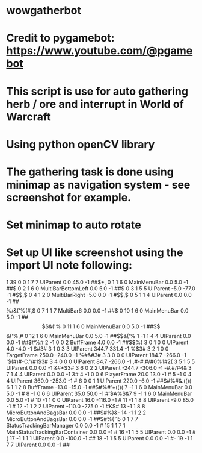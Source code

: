 # wowgatherbot
# Credit to pygamebot: https://www.youtube.com/@pgamebot
# This script is use for auto gathering herb / ore and interrupt in World of Warcraft
# Using python openCV library
# The gathering task is done using minimap as navigation system - see screenshot for example.
# Set minimap to auto rotate
# Set up UI like screenshot using the import UI note following:
1 39 0 0 1 7 7 UIParent 0.0 45.0 -1 ##$$%/&&'%)$+$,$ 0 1 1 6 0 MainMenuBar 0.0 5.0 -1 ##$$%/&&'%(#,$ 0 2 1 6 0 MultiBarBottomLeft 0.0 5.0 -1 ##$$%/&&'%(#,$ 0 3 1 5 5 UIParent -5.0 -77.0 -1 #$$$%/&('%($,$ 0 4 1 2 0 MultiBarRight -5.0 0.0 -1 #$$$%/&('%($,$ 0 5 1 1 4 UIParent 0.0 0.0 -1 ##$$%/&('%(&,# 0 6 1 1 7 MultiBar5 0.0 0.0 -1 ##$$%/&('%(#,$ 0 7 1 1 7 MultiBar6 0.0 0.0 -1 ##$$%/&('%(#,$ 0 10 1 6 0 MainMenuBar 0.0 5.0 -1 ##$$&('% 0 11 1 6 0 MainMenuBar 0.0 5.0 -1 ##$$&('%,# 0 12 1 6 0 MainMenuBar 0.0 5.0 -1 ##$$&('% 1 -1 1 4 4 UIParent 0.0 0.0 -1 ##$#%# 2 -1 0 0 2 BuffFrame 4.0 0.0 -1 ##$$%) 3 0 1 0 0 UIParent 4.0 -4.0 -1 $#3# 3 1 0 3 3 UIParent 344.7 331.4 -1 %$3# 3 2 1 0 0 TargetFrame 250.0 -240.0 -1 %#&#3# 3 3 0 0 0 UIParent 184.7 -266.0 -1 '$(#)#-C.'/#1$3# 3 4 0 0 0 UIParent 84.7 -266.0 -1 ,#-#.#/#0%1#2( 3 5 1 5 5 UIParent 0.0 0.0 -1 &#*$3# 3 6 0 2 2 UIParent -244.7 -306.0 -1 -#.#/#4& 3 7 1 4 4 UIParent 0.0 0.0 -1 3# 4 -1 0 0 6 PlayerFrame 20.0 13.0 -1 # 5 -1 0 4 4 UIParent 360.0 -253.0 -1 # 6 0 0 1 1 UIParent 220.0 -6.0 -1 ##$#%#&.(()( 6 1 1 2 8 BuffFrame -13.0 -15.0 -1 ##$#%#'+(()( 7 -1 1 6 0 MainMenuBar 0.0 5.0 -1 # 8 -1 0 6 6 UIParent 35.0 50.0 -1 #'$A%$&7 9 -1 1 6 0 MainMenuBar 0.0 5.0 -1 # 10 -1 1 0 0 UIParent 16.0 -116.0 -1 # 11 -1 1 8 8 UIParent -9.0 85.0 -1 # 12 -1 1 2 2 UIParent -110.0 -275.0 -1 #K$# 13 -1 1 8 8 MicroButtonAndBagsBar 0.0 0.0 -1 ##$#%)&- 14 -1 1 2 2 MicroButtonAndBagsBar 0.0 0.0 -1 ##$#%( 15 0 1 7 7 StatusTrackingBarManager 0.0 0.0 -1 # 15 1 1 7 1 MainStatusTrackingBarContainer 0.0 0.0 -1 # 16 -1 1 5 5 UIParent 0.0 0.0 -1 #( 17 -1 1 1 1 UIParent 0.0 -100.0 -1 ## 18 -1 1 5 5 UIParent 0.0 0.0 -1 #- 19 -1 1 7 7 UIParent 0.0 0.0 -1 ##
